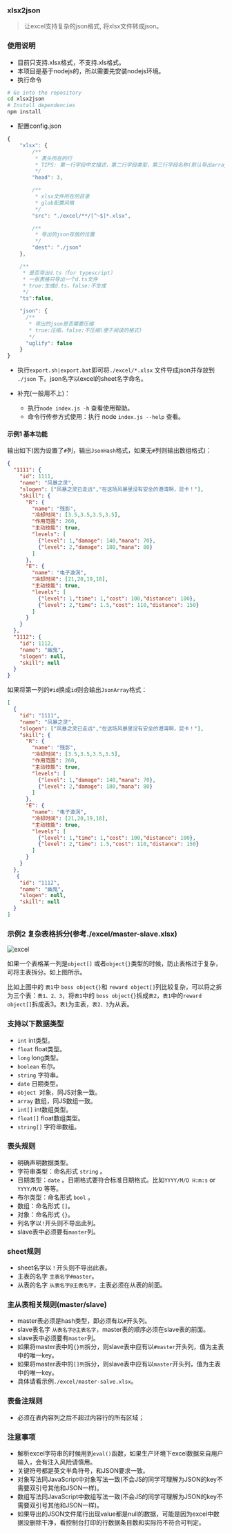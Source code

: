 ### xlsx2json
> 让excel支持复杂的json格式, 将xlsx文件转成json。

### 使用说明
* 目前只支持.xlsx格式，不支持.xls格式。
* 本项目是基于nodejs的，所以需要先安装nodejs环境。
* 执行命令
```bash
# Go into the repository
cd xlsx2json
# Install dependencies
npm install
```

* 配置config.json
```javascript
{
    "xlsx": {
        /**
         * 表头所在的行
         * TIPS: 第一行字段中文描述，第二行字段类型，第三行字段名称(默认导出array，若以#开头则导出hash格式);
         */
        "head": 3,

        /**
         * xlsx文件所在的目录
         * glob配置风格
         */
        "src": "./excel/**/[^~$]*.xlsx",

        /**
         * 导出的json存放的位置
         */
        "dest": "./json"
    },

    /**
     * 是否导出d.ts（for typescript）
     * 一张表格只导出一个d.ts文件
     * true:生成d.ts，false:不生成
     */
    "ts":false,

    "json": {
      /**
       * 导出的json是否需要压缩
       * true:压缩，false:不压缩(便于阅读的格式)
       */
      "uglify": false
    }
}
```
* 执行`export.sh|export.bat`即可将`./excel/*.xlsx` 文件导成json并存放到 `./json` 下。json名字以excel的sheet名字命名。

* 补充(一般用不上)：
    * 执行`node index.js -h` 查看使用帮助。
    * 命令行传参方式使用：执行 node `index.js --help` 查看。

#### 示例1 基本功能
输出如下(因为设置了`#`列，输出`JsonHash`格式，如果无`#`列则输出数组格式)：

```json
{
  "1111": {
    "id": 1111,
    "name": "风暴之灵",
    "slogen": ["风暴之灵已走远","在这场风暴里没有安全的港湾啊，昆卡！"],
    "skill": {
      "R": {
        "name": "残影",
        "冷却时间": [3.5,3.5,3.5,3.5],
        "作用范围": 260,
        "主动技能": true,
        "levels": [
          {"level": 1,"damage": 140,"mana": 70},
          {"level": 2,"damage": 180,"mana": 80}
        ]
      },
      "E": {
        "name": "电子漩涡",
        "冷却时间": [21,20,19,18],
        "主动技能": true,
        "levels": [
          {"level": 1,"time": 1,"cost": 100,"distance": 100},
          {"level": 2,"time": 1.5,"cost": 110,"distance": 150}
        ]
      }
    }
  },
  "1112": {
    "id": 1112,
    "name": "幽鬼",
    "slogen": null,
    "skill": null
  }
}
```

如果将第一列的`#id`换成`id`则会输出`JsonArray`格式：

```json
[
  {
    "id": "1111",
    "name": "风暴之灵",
    "slogen": ["风暴之灵已走远","在这场风暴里没有安全的港湾啊，昆卡！"],
    "skill": {
      "R": {
        "name": "残影",
        "冷却时间": [3.5,3.5,3.5,3.5],
        "作用范围": 260,
        "主动技能": true,
        "levels": [
          {"level": 1,"damage": 140,"mana": 70},
          {"level": 2,"damage": 180,"mana": 80}
        ]
      },
      "E": {
        "name": "电子漩涡",
        "冷却时间": [21,20,19,18],
        "主动技能": true,
        "levels": [
          {"level": 1,"time": 1,"cost": 100,"distance": 100},
          {"level": 2,"time": 1.5,"cost": 110,"distance": 150}
        ]
      }
    }
  },
   {
    "id": "1112",
    "name": "幽鬼",
    "slogen": null,
    "skill": null
  }
]
```

### 示例2 复杂表格拆分(参考./excel/master-slave.xlsx)

![excel](./docs/image/master-slave.png)

如果一个表格某一列是`object[]` 或者`object{}`类型的时候，防止表格过于复杂，可将主表拆分。如上图所示。

比如上图中的 `表1`中 `boss object{}`和 `reward object[]`列比较复杂，可以将之拆为三个表：`表1、2、3`，将`表1`中的 `boss object{}`拆成`表2`，`表1`中的`reward object[]`拆成表3。`表1`为主表，`表2、3`为从表。



### 支持以下数据类型

* `int` int类型。
* `float` float类型。
* `long` long类型。
* `boolean`  布尔。
* `string` 字符串。
* `date` 日期类型。
* `object `对象，同JS对象一致。
* `array`  数组，同JS数组一致。
* `int[]` int数组类型。
* `float[]` float数组类型。
* `string[]` 字符串数组。


### 表头规则

* 明确声明数据类型。
* 字符串类型：命名形式 `string` 。
* 日期类型：`date` 。日期格式要符合标准日期格式。比如`YYYY/M/D H:m:s` or `YYYY/M/D` 等等。
* 布尔类型：命名形式 `bool` 。
* 数组：命名形式  `[]`。
* 对象：命名形式 `{}`。
* 列名字以`!`开头则不导出此列。
* slave表中必须要有`master`列。



### sheet规则

- sheet名字以`！`开头则不导出此表。
- 主表的名字 `主表名字#master`。
- 从表的名字 `从表名字@主表名字`，主表必须在从表的前面。



### 主从表相关规则(master/slave)

- master表必须是hash类型，即必须有以`#`开头列。
- slave表名字 `从表名字@主表名字`，master表的顺序必须在slave表的前面。
- slave表中必须要有`master`列。
- 如果将master表中的`{}列`拆分，则slave表中应有以`#master`开头列，值为主表中的唯一key。
- 如果将master表中的`[]列`拆分，则slave表中应有以`master`开头列，值为主表中的唯一key。
- 具体请看示例`./excel/master-salve.xlsx`。

### 表备注规则
* 必须在表内容列之后不超过内容行的所有区域；

### 注意事项

* 解析excel字符串的时候用到`eval()`函数，如果生产环境下excel数据来自用户输入，会有注入风险请慎用。
* 关键符号都是英文半角符号，和JSON要求一致。
* 对象写法同JavaScript中对象写法一致(不会JS的同学可理解为JSON的key不需要双引号其他和JSON一样)。
* 数组写法同JavaScript中数组写法一致(不会JS的同学可理解为JSON的key不需要双引号其他和JSON一样)。
* 如果导出的JSON文件尾行出现value都是null的数据，可能是因为excel中数据没删除干净，看控制台打印的行数据条目数和实际符不符合可判定。
